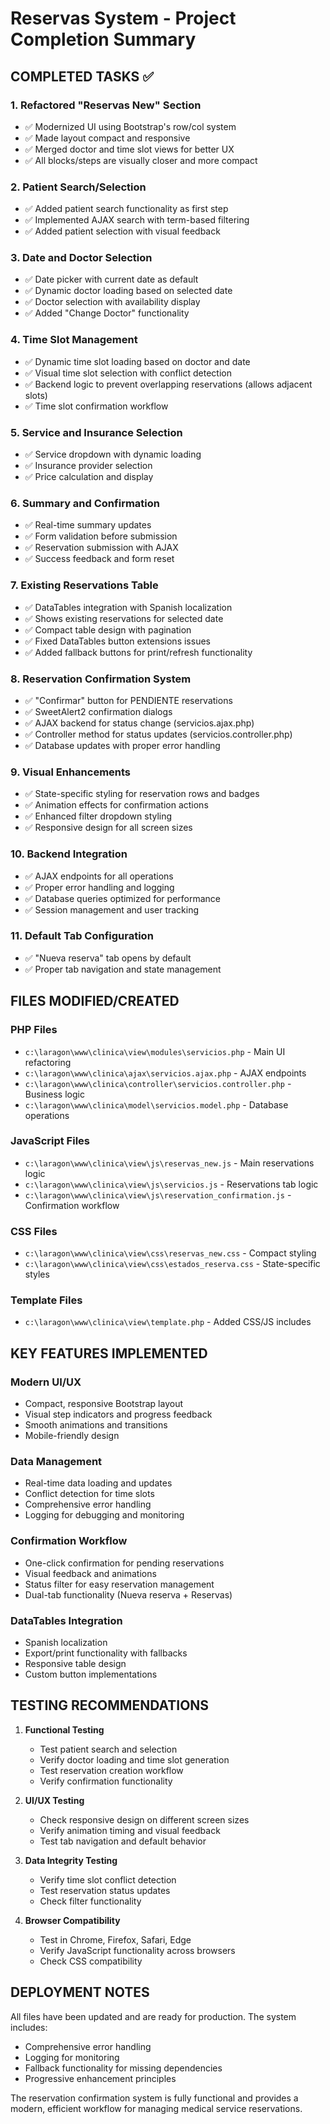 # Reservas System - Project Completion Summary

## COMPLETED TASKS ✅

### 1. Refactored "Reservas New" Section
- ✅ Modernized UI using Bootstrap's row/col system
- ✅ Made layout compact and responsive
- ✅ Merged doctor and time slot views for better UX
- ✅ All blocks/steps are visually closer and more compact

### 2. Patient Search/Selection
- ✅ Added patient search functionality as first step
- ✅ Implemented AJAX search with term-based filtering
- ✅ Added patient selection with visual feedback

### 3. Date and Doctor Selection
- ✅ Date picker with current date as default
- ✅ Dynamic doctor loading based on selected date
- ✅ Doctor selection with availability display
- ✅ Added "Change Doctor" functionality

### 4. Time Slot Management
- ✅ Dynamic time slot loading based on doctor and date
- ✅ Visual time slot selection with conflict detection
- ✅ Backend logic to prevent overlapping reservations (allows adjacent slots)
- ✅ Time slot confirmation workflow

### 5. Service and Insurance Selection
- ✅ Service dropdown with dynamic loading
- ✅ Insurance provider selection
- ✅ Price calculation and display

### 6. Summary and Confirmation
- ✅ Real-time summary updates
- ✅ Form validation before submission
- ✅ Reservation submission with AJAX
- ✅ Success feedback and form reset

### 7. Existing Reservations Table
- ✅ DataTables integration with Spanish localization
- ✅ Shows existing reservations for selected date
- ✅ Compact table design with pagination
- ✅ Fixed DataTables button extensions issues
- ✅ Added fallback buttons for print/refresh functionality

### 8. Reservation Confirmation System
- ✅ "Confirmar" button for PENDIENTE reservations
- ✅ SweetAlert2 confirmation dialogs
- ✅ AJAX backend for status change (servicios.ajax.php)
- ✅ Controller method for status updates (servicios.controller.php)
- ✅ Database updates with proper error handling

### 9. Visual Enhancements
- ✅ State-specific styling for reservation rows and badges
- ✅ Animation effects for confirmation actions
- ✅ Enhanced filter dropdown styling
- ✅ Responsive design for all screen sizes

### 10. Backend Integration
- ✅ AJAX endpoints for all operations
- ✅ Proper error handling and logging
- ✅ Database queries optimized for performance
- ✅ Session management and user tracking

### 11. Default Tab Configuration
- ✅ "Nueva reserva" tab opens by default
- ✅ Proper tab navigation and state management

## FILES MODIFIED/CREATED

### PHP Files
- `c:\laragon\www\clinica\view\modules\servicios.php` - Main UI refactoring
- `c:\laragon\www\clinica\ajax\servicios.ajax.php` - AJAX endpoints
- `c:\laragon\www\clinica\controller\servicios.controller.php` - Business logic
- `c:\laragon\www\clinica\model\servicios.model.php` - Database operations

### JavaScript Files
- `c:\laragon\www\clinica\view\js\reservas_new.js` - Main reservations logic
- `c:\laragon\www\clinica\view\js\servicios.js` - Reservations tab logic
- `c:\laragon\www\clinica\view\js\reservation_confirmation.js` - Confirmation workflow

### CSS Files
- `c:\laragon\www\clinica\view\css\reservas_new.css` - Compact styling
- `c:\laragon\www\clinica\view\css\estados_reserva.css` - State-specific styles

### Template Files
- `c:\laragon\www\clinica\view\template.php` - Added CSS/JS includes

## KEY FEATURES IMPLEMENTED

### Modern UI/UX
- Compact, responsive Bootstrap layout
- Visual step indicators and progress feedback
- Smooth animations and transitions
- Mobile-friendly design

### Data Management
- Real-time data loading and updates
- Conflict detection for time slots
- Comprehensive error handling
- Logging for debugging and monitoring

### Confirmation Workflow
- One-click confirmation for pending reservations
- Visual feedback and animations
- Status filter for easy reservation management
- Dual-tab functionality (Nueva reserva + Reservas)

### DataTables Integration
- Spanish localization
- Export/print functionality with fallbacks
- Responsive table design
- Custom button implementations

## TESTING RECOMMENDATIONS

1. **Functional Testing**
   - Test patient search and selection
   - Verify doctor loading and time slot generation
   - Test reservation creation workflow
   - Verify confirmation functionality

2. **UI/UX Testing**
   - Check responsive design on different screen sizes
   - Verify animation timing and visual feedback
   - Test tab navigation and default behavior

3. **Data Integrity Testing**
   - Verify time slot conflict detection
   - Test reservation status updates
   - Check filter functionality

4. **Browser Compatibility**
   - Test in Chrome, Firefox, Safari, Edge
   - Verify JavaScript functionality across browsers
   - Check CSS compatibility

## DEPLOYMENT NOTES

All files have been updated and are ready for production. The system includes:
- Comprehensive error handling
- Logging for monitoring
- Fallback functionality for missing dependencies
- Progressive enhancement principles

The reservation confirmation system is fully functional and provides a modern, efficient workflow for managing medical service reservations.

